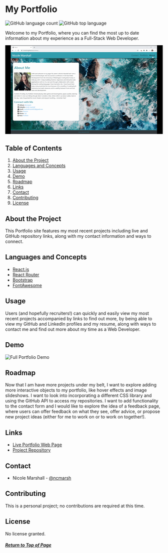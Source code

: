 # My Portfolio

![GitHub language count](https://img.shields.io/github/languages/count/ncmarsh/portfolio)
![GitHub top language](https://img.shields.io/github/languages/top/ncmarsh/portfolio)

Welcome to my Portfolio, where you can find the most up to date information about my experience as a Full-Stack Web Developer.

![Examples](./public/demo/quick-portfolio-demo.gif)

## Table of Contents

1. [About the Project](#About-the-Project)
1. [Languages and Concepts](#Languages-and-Concepts)
1. [Usage](#Usage)
1. [Demo](#Demo)
1. [Roadmap](#Roadmap)
1. [Links](#Links)
1. [Contact](#Contact)
1. [Contributing](#Contributing)
1. [License](#License)

## About the Project

This Portfolio site features my most recent projects including live and GitHub repository links, along with my contact information and ways to connect.

## Languages and Concepts

- [React.js](https://reactjs.org/)
- [React Router](https://reactrouter.com/)
- [Bootstrap](https://getbootstrap.com/)
- [FontAwesome](https://fontawesome.com/how-to-use/on-the-web/using-with/react)

## Usage

Users (and hopefully recruiters!) can quickly and easily view my most recent projects accompanied by links to find out more, by being able to view my GitHub and LinkedIn profiles and my resume, along with ways to contact me and find out more about my time as a Web Developer.

## Demo

![Full Portfolio Demo](./public/demo/full-demo.gif)

## Roadmap

Now that I am have more projects under my belt, I want to explore adding more interactive objects to my portfolio, like hover effects and image slideshows. I want to look into incorporating a different CSS library and using the GitHub API to access my repositories. I want to add functionality to the contact form and I would like to explore the idea of a feedback page, where users can offer feedback on what they see, offer advice, or propose new project ideas (either for me to work on or to work on together!).

## Links

- [Live Portfolio Web Page](https://ncmarsh.github.io/portfolio)
- [Project Repository](https://github.com/ncmarsh/portfolio) 

## Contact

- Nicole Marshall - [@ncmarsh](https://github.com/ncmarsh)

## Contributing

This is a personal project; no contributions are required at this time.

## License

No license granted.

##### [Return to Top of Page](#My-Portfolio)